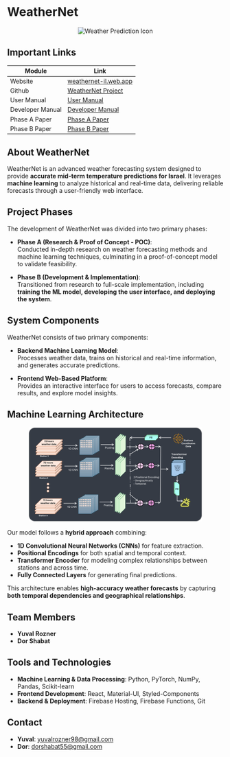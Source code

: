 # WeatherNet

<p align="center">
    <img src="/logo/pic4.png" alt="Weather Prediction Icon" width="250">
</p>

## Important Links

| Module           | Link                                                                     |
| ---------------- | ------------------------------------------------------------------------ |
| Website          | [weathernet-il.web.app](https://weathernet-il.web.app)                   |
| Github           | [WeatherNet Project](https://github.com/YuvalRozner/WeatherNet)          |
| User Manual      | [User Manual](https://github.com/YuvalRozner/WeatherNet/Documents/)      |
| Developer Manual | [Developer Manual](https://github.com/YuvalRozner/WeatherNet/Documents/) |
| Phase A Paper    | [Phase A Paper](https://github.com/YuvalRozner/WeatherNet/Documents/)    |
| Phase B Paper    | [Phase B Paper](https://github.com/YuvalRozner/WeatherNet/Documents)     |

## About WeatherNet

WeatherNet is an advanced weather forecasting system designed to provide **accurate mid-term temperature predictions for Israel**. It leverages **machine learning** to analyze historical and real-time data, delivering reliable forecasts through a user-friendly web interface.

## Project Phases

The development of WeatherNet was divided into two primary phases:

- **Phase A (Research & Proof of Concept - POC)**:  
  Conducted in-depth research on weather forecasting methods and machine learning techniques, culminating in a proof-of-concept model to validate feasibility.

- **Phase B (Development & Implementation)**:  
  Transitioned from research to full-scale implementation, including **training the ML model, developing the user interface, and deploying the system**.

## System Components

WeatherNet consists of two primary components:

- **Backend Machine Learning Model**:  
  Processes weather data, trains on historical and real-time information, and generates accurate predictions.

- **Frontend Web-Based Platform**:  
  Provides an interactive interface for users to access forecasts, compare results, and explore model insights.

## Machine Learning Architecture

<p align="center">
    <img src="/logo/architecture_dark_framed.png" alt="ML Architecture" style="width: 80%;">
</p>

Our model follows a **hybrid approach** combining:

- **1D Convolutional Neural Networks (CNNs)** for feature extraction.
- **Positional Encodings** for both spatial and temporal context.
- **Transformer Encoder** for modeling complex relationships between stations and across time.
- **Fully Connected Layers** for generating final predictions.

This architecture enables **high-accuracy weather forecasts** by capturing **both temporal dependencies and geographical relationships**.

## Team Members

- **Yuval Rozner**
- **Dor Shabat**

## Tools and Technologies

- **Machine Learning & Data Processing**: Python, PyTorch, NumPy, Pandas, Scikit-learn
- **Frontend Development**: React, Material-UI, Styled-Components
- **Backend & Deployment**: Firebase Hosting, Firebase Functions, Git

## Contact

- **Yuval**: [yuvalrozner98@gmail.com](mailto:yuvalrozner98@gmail.com)
- **Dor**: [dorshabat55@gmail.com](mailto:dorshabat55@gmail.com)
